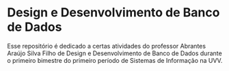# Design e Desenvolvimento de Banco de Dados
Esse repositório é dedicado a certas atividades do professor Abrantes Araújo Silva Filho de Design e Desenvolvimento de Banco de Dados durante o primeiro bimestre do primeiro período de Sistemas de Informação na UVV. 

